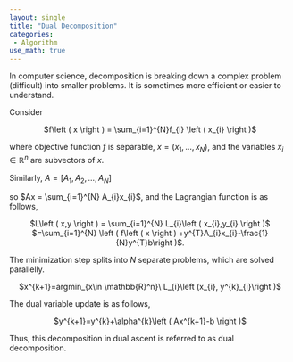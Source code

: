 ```yaml
---
layout: single
title: "Dual Decomposition"
categories:
 - Algorithm
use_math: true
---
```

In computer science, decomposition is breaking down a complex problem (difficult) into smaller problems. It is sometimes more efficient or easier to understand.


Consider


<center>$f\left ( x \right ) = \sum_{i=1}^{N}f_{i} \left ( x_{i} \right )$</center>


where objective function $f$ is separable, $x=\left ( x_{1},...,x_{N} \right )$, and the variables $x_{i} \in \mathbb{R}^{n}$ are subvectors of $x$.


Similarly, $A=\left [ A_{1},A_{2},...,A_{N} \right ]$


so $Ax = \sum_{i=1}^{N} A_{i}x_{i}$, and the Lagrangian function is as follows,


<center>$L\left ( x,y \right ) = \sum_{i=1}^{N} L_{i}\left ( x_{i},y_{i} \right )$</center>

<center>$=\sum_{i=1}^{N} \left ( f\left ( x \right ) +y^{T}A_{i}x_{i}-\frac{1}{N}y^{T}b\right )$.</center>


The minimization step splits into $N$ separate problems, which are solved parallelly.


<center>$x^{k+1}=argmin_{x\in \mathbb{R}^n}\ L_{i}\left (x_{i}, y^{k}_{i}\right )$</center>


The dual variable update is as follows,


<center>$y^{k+1}=y^{k}+\alpha^{k}\left ( Ax^{k+1}-b \right )$</center>


Thus, this decomposition in dual ascent is referred to as dual decomposition.
